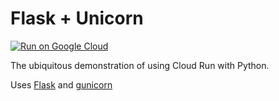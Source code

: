 # Flask + Unicorn

[![Run on Google Cloud](https://deploy.cloud.run/button.svg)](https://deploy.cloud.run)

The ubiquitous demonstration of using Cloud Run with Python. 

Uses [Flask](https://flask.palletsprojects.com/en/1.1.x/) and [gunicorn](https://gunicorn.org/)

